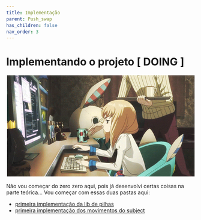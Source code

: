 ```yaml
---
title: Implementação
parent: Push_swap
has_children: false
nav_order: 3
---
```


# Implementando o projeto [ DOING ]

<p align="center">
  <img src="images/coding-anime.gif">
</p>

Não vou começar do zero zero aqui, pois já desenvolvi certas coisas na parte teórica... Vou começar com essas duas pastas aqui:

- [primeira implementação da lib de pilhas](stack.zip)
- [primeira implementação dos movimentos do subject](movements.h)
